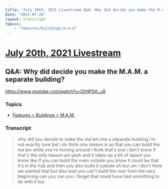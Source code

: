 ```yaml
---
title: "July 20th, 2021 Livestream Q&A: Why did decide you make the M.A.M. a separate building?"
date: "2021-07-20"
layout: transcript
topics:
    - "features/buildings/m-a-m"
---
```

# [July 20th, 2021 Livestream](../2021-07-20.md)
## Q&A: Why did decide you make the M.A.M. a separate building?
https://www.youtube.com/watch?v=I2HtPSih_u8

### Topics
* [Features > Buildings > M.A.M.](../topics/features/buildings/m-a-m.md)

### Transcript

> why did you decide to make the ma'am into a separate building i'm not exactly sure but i do think one reason is so that you can build the ma'am while you're moving around i think that's one i don't know if that's the only reason um yeah and it takes up a bit of space you know like if you can build the mam outside you know it could be that it's in the hub and then you also build it outside uh but um i don't think we wanted that but also wait you can't build the man from the very beginning can you can you i forget that could have had something to do with it too
